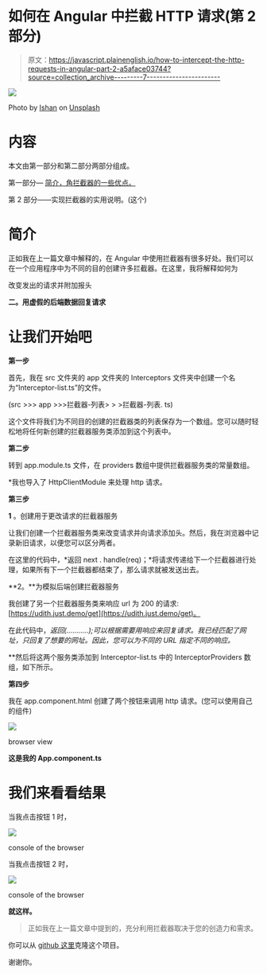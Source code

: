 # 如何在 Angular 中拦截 HTTP 请求(第 2 部分)

> 原文：<https://javascript.plainenglish.io/how-to-intercept-the-http-requests-in-angular-part-2-a5aface03744?source=collection_archive---------7----------------------->

![](img/8a658e7726f7541f3644983ced47d4a2.png)

Photo by [Ishan](https://unsplash.com/@seefromthesky?utm_source=unsplash&utm_medium=referral&utm_content=creditCopyText) on [Unsplash](https://unsplash.com/s/photos/roads?utm_source=unsplash&utm_medium=referral&utm_content=creditCopyText)

# **内容**

本文由第一部分和第二部分两部分组成。

第一部分— [简介，角拦截器的一些优点。](https://medium.com/javascript-in-plain-english/how-to-intercept-the-http-requests-in-angular-2a67df423020)

第 2 部分——实现拦截器的实用说明。(这个)

# **简介**

正如我在上一篇文章中解释的，在 Angular 中使用拦截器有很多好处。我们可以在一个应用程序中为不同的目的创建许多拦截器。在这里，我将解释如何为

改变发出的请求并附加报头

**二。用虚假的后端数据回复请求**

# 让我们开始吧

**第一步**

首先，我在 src 文件夹的 app 文件夹的 Interceptors 文件夹中创建一个名为“Interceptor-list.ts”的文件。

(src >>> app >>>拦截器-列表> > >拦截器-列表. ts)

这个文件将我们为不同目的创建的拦截器类的列表保存为一个数组。您可以随时轻松地将任何新创建的拦截器服务类添加到这个列表中。

**第二步**

转到 app.module.ts 文件，在 providers 数组中提供拦截器服务类的常量数组。

*我也导入了 HttpClientModule 来处理 http 请求。

**第三步**

**1** 。创建用于更改请求的拦截器服务

让我们创建一个拦截器服务类来改变请求并向请求添加头。然后，我在浏览器中记录新旧请求，以便您可以区分两者。

在这里的代码中，*返回 next . handle(req)；*将请求传递给下一个拦截器进行处理，如果所有下一个拦截器都结束了，那么请求就被发送出去。

**2。**为模拟后端创建拦截器服务

我创建了另一个拦截器服务类来响应 url 为 200 的请求:[https://udith.just.demo/get](https://udith.just.demo/get)。

在此代码中，*返回(………..);可以根据需要用响应来回复请求。我已经匹配了网址，只回复了想要的网址。因此，您可以为不同的 URL 指定不同的响应。*

**然后将这两个服务类添加到 Interceptor-list.ts 中的 InterceptorProviders 数组，如下所示。

**第四步**

我在 app.component.html 创建了两个按钮来调用 http 请求。(您可以使用自己的组件)

![](img/ade836a41857eef4683b0154204fda12.png)

browser view

**这是我的 App.component.ts**

# **我们来看看结果**

当我点击按钮 1 时，

![](img/e2b4a0495add101a3caccb2d3c0c9f88.png)

console of the browser

当我点击按钮 2 时，

![](img/434b655a310bb5097f4825472e026a69.png)

console of the browser

**就这样。**

> 正如我在上一篇文章中提到的，充分利用拦截器取决于您的创造力和需求。

你可以从 [github 这里](https://github.com/Udith-Gayan/Angular-Interceptor-Demo-Project)克隆这个项目。

谢谢你。